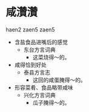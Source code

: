 





# 咸灒灒
haen2 zaen5 zaen5
+ 含盐食品进嘴后的感觉
  * 东台方言词典
    - 这菜烧得～的。
+ 咸得恰到好处
  * 泰县方言志
    - 这回的咸蛋腌得～的。
+ 形容菜肴、食品略带咸味
  * 兴化方言词典
    - 瓜子腌得～的。
